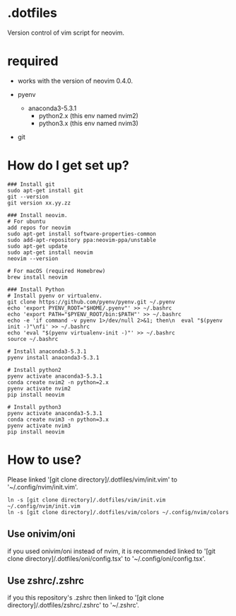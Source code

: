 # .dotfiles
Version control of vim script for neovim.

# required
- works with the version of neovim 0.4.0.
- pyenv
  - anaconda3-5.3.1
    - python2.x (this env named nvim2)
    - python3.x (this env named nvim3)

- git

# How do I get set up?
```
### Install git
sudo apt-get install git
git --version
git version xx.yy.zz

### Install neovim.
# For ubuntu
add repos for neovim
sudo apt-get install software-properties-common
sudo add-apt-repository ppa:neovim-ppa/unstable
sudo apt-get update
sudo apt-get install neovim
neovim --version

# For macOS (required Homebrew)
brew install neovim

### Install Python
# Install pyenv or virtualenv.
git clone https://github.com/pyenv/pyenv.git ~/.pyenv
echo 'export PYENV_ROOT="$HOME/.pyenv"' >> ~/.bashrc
echo 'export PATH="$PYENV_ROOT/bin:$PATH"' >> ~/.bashrc
echo -e 'if command -v pyenv 1>/dev/null 2>&1; then\n  eval "$(pyenv init -)"\nfi' >> ~/.bashrc
echo 'eval "$(pyenv virtualenv-init -)"' >> ~/.bashrc
source ~/.bashrc

# Install anaconda3-5.3.1
pyenv install anaconda3-5.3.1

# Install python2
pyenv activate anaconda3-5.3.1
conda create nvim2 -n python=2.x
pyenv activate nvim2
pip install neovim

# Install python3
pyenv activate anaconda3-5.3.1
conda create nvim3 -n python=3.x
pyenv activate nvim3
pip install neovim
```
# How to use?
Please linked '[git clone directory]/.dotfiles/vim/init.vim' to '~/.config/nvim/init.vim'.
```
ln -s [git clone directory]/.dotfiles/vim/init.vim ~/.config/nvim/init.vim
ln -s [git clone directory]/.dotfiles/vim/colors ~/.config/nvim/colors
```
## Use onivim/oni
if you used onivim/oni instead of nvim, it is recommended linked to '[git clone directory]/.dotfiles/oni/config.tsx' to '~/.config/oni/config.tsx'.

## Use zshrc/.zshrc
if you this repository's .zshrc then linked to '[git clone directory]/.dotfiles/zshrc/.zshrc' to '~/.zshrc'.
